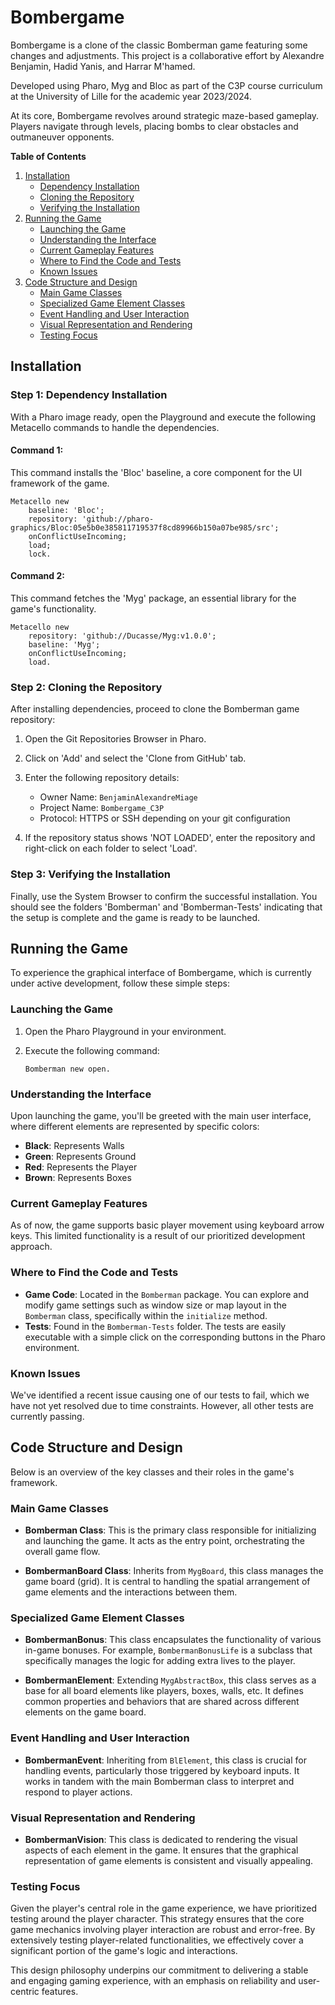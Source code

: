 # Bombergame

Bombergame is a clone of the classic Bomberman game featuring some changes and adjustments. This project is a collaborative effort by Alexandre Benjamin, Hadid Yanis, and Harrar M'hamed.

Developed using Pharo, Myg and Bloc as part of the C3P course curriculum at the University of Lille for the academic year 2023/2024.

At its core, Bombergame revolves around strategic maze-based gameplay. Players navigate through levels, placing bombs to clear obstacles and outmaneuver opponents.

**Table of Contents**
1. [Installation](#installation)
   - [Dependency Installation](#step-1-dependency-installation)
   - [Cloning the Repository](#step-2-cloning-the-repository)
   - [Verifying the Installation](#step-3-verifying-the-installation)
2. [Running the Game](#running-the-game)
   - [Launching the Game](#launching-the-game)
   - [Understanding the Interface](#understanding-the-interface)
   - [Current Gameplay Features](#current-gameplay-features)
   - [Where to Find the Code and Tests](#where-to-find-the-code-and-tests)
   - [Known Issues](#known-issues)
3. [Code Structure and Design](#code-structure-and-design)
   - [Main Game Classes](#main-game-classes)
   - [Specialized Game Element Classes](#specialized-game-element-classes)
   - [Event Handling and User Interaction](#event-handling-and-user-interaction)
   - [Visual Representation and Rendering](#visual-representation-and-rendering)
   - [Testing Focus](#testing-focus)

## Installation

### Step 1: Dependency Installation

With a Pharo image ready, open the Playground and execute the following Metacello commands to handle the dependencies.

#### Command 1:

This command installs the 'Bloc' baseline, a core component for the UI framework of the game.

```smalltalk
Metacello new
    baseline: 'Bloc';
    repository: 'github://pharo-graphics/Bloc:05e5b0e385811719537f8cd89966b150a07be985/src';
    onConflictUseIncoming;
    load;
    lock.
```

#### Command 2:

This command fetches the 'Myg' package, an essential library for the game's functionality.

```smalltalk
Metacello new
    repository: 'github://Ducasse/Myg:v1.0.0';
    baseline: 'Myg';
    onConflictUseIncoming;
    load.
```

### Step 2: Cloning the Repository

After installing dependencies, proceed to clone the Bomberman game repository:

1. Open the Git Repositories Browser in Pharo.
2. Click on 'Add' and select the 'Clone from GitHub' tab.
3. Enter the following repository details:
   - Owner Name: `BenjaminAlexandreMiage`
   - Project Name: `Bombergame_C3P`
   - Protocol: HTTPS or SSH depending on your git configuration

4. If the repository status shows 'NOT LOADED', enter the repository and right-click on each folder to select 'Load'.

### Step 3: Verifying the Installation

Finally, use the System Browser to confirm the successful installation. You should see the folders 'Bomberman' and 'Bomberman-Tests' indicating that the setup is complete and the game is ready to be launched.

## Running the Game

To experience the graphical interface of Bombergame, which is currently under active development, follow these simple steps:

### Launching the Game

1. Open the Pharo Playground in your environment.
2. Execute the following command:

   ```smalltalk
   Bomberman new open.
   ```

### Understanding the Interface

Upon launching the game, you'll be greeted with the main user interface, where different elements are represented by specific colors:

- **Black**: Represents Walls
- **Green**: Represents Ground
- **Red**: Represents the Player
- **Brown**: Represents Boxes

### Current Gameplay Features

As of now, the game supports basic player movement using keyboard arrow keys. This limited functionality is a result of our prioritized development approach.

### Where to Find the Code and Tests

- **Game Code**: Located in the `Bomberman` package. You can explore and modify game settings such as window size or map layout in the `Bomberman` class, specifically within the `initialize` method.
- **Tests**: Found in the `Bomberman-Tests` folder. The tests are easily executable with a simple click on the corresponding buttons in the Pharo environment.

### Known Issues

We've identified a recent issue causing one of our tests to fail, which we have not yet resolved due to time constraints. However, all other tests are currently passing.

## Code Structure and Design

Below is an overview of the key classes and their roles in the game's framework.

### Main Game Classes

- **Bomberman Class**: This is the primary class responsible for initializing and launching the game. It acts as the entry point, orchestrating the overall game flow.

- **BombermanBoard Class**: Inherits from `MygBoard`, this class manages the game board (grid). It is central to handling the spatial arrangement of game elements and the interactions between them.

### Specialized Game Element Classes

- **BombermanBonus**: This class encapsulates the functionality of various in-game bonuses. For example, `BombermanBonusLife` is a subclass that specifically manages the logic for adding extra lives to the player.

- **BombermanElement**: Extending `MygAbstractBox`, this class serves as a base for all board elements like players, boxes, walls, etc. It defines common properties and behaviors that are shared across different elements on the game board.

### Event Handling and User Interaction

- **BombermanEvent**: Inheriting from `BlElement`, this class is crucial for handling events, particularly those triggered by keyboard inputs. It works in tandem with the main Bomberman class to interpret and respond to player actions.

### Visual Representation and Rendering

- **BombermanVision**: This class is dedicated to rendering the visual aspects of each element in the game. It ensures that the graphical representation of game elements is consistent and visually appealing.

### Testing Focus

Given the player's central role in the game experience, we have prioritized testing around the player character. This strategy ensures that the core game mechanics involving player interaction are robust and error-free. By extensively testing player-related functionalities, we effectively cover a significant portion of the game's logic and interactions.

This design philosophy underpins our commitment to delivering a stable and engaging gaming experience, with an emphasis on reliability and user-centric features.
